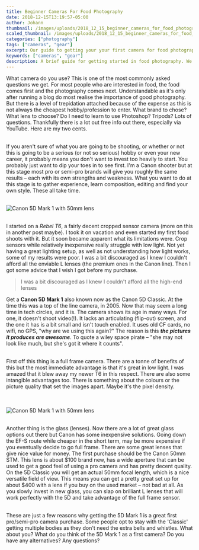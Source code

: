 ```yaml
---
title: Beginner Cameras For Food Photography
date: 2018-12-15T13:19:57-05:00
author: Johann
thumbnail: /images/uploads/2018_12_15_beginner_cameras_for_food_photography_1.jpg
scaled_thumbnail: /images/uploads/2018_12_15_beginner_cameras_for_food_photography_0.jpg
categories: ["photography"]
tags: ["cameras", "gear"]
excerpt: Our guide to getting your your first camera for food photography
keywords: ["cameras", "gear"]
description: A brief guide for getting started in food photography. We answer the question as to what is a good camera to get started with.
---
```


What camera do you use? This is one of the most commonly asked questions we get. For most people who are interested in food, the food comes first and the photography comes next. Understandable as it's only after running a blog do most realise the importance of good photography. But there is a level of trepidation attached because of the expense as this is not always the cheapest hobby/profession to enter. What brand to chose? What lens to choose? Do I need to learn to use Photoshop? Tripods? Lots of questions. Thankfully there is a lot out free info out there, especially via YouTube. Here are my two cents.
</br>
</br>

If you aren't sure of what you are going to be shooting, or whether or not this is going to be a serious (or not so serious) hobby or even your new career, it probably means you don't want to invest too heavily to start. You probably just want to dip your toes in to see first. I'm a Canon shooter but at this stage most pro or semi-pro brands will give you roughly the same results – each with its own strengths and weakness. What you want to do at this stage is to gather experience, learn composition, editing and find your own style. These all take time.
</br>
</br>

![Canon 5D Mark 1 with 50mm lens](/images/uploads/2018_12_15_beginner_cameras_for_food_photography_1.jpg)
</br>
</br>

I started on a *Rebel T6*, a fairly decent cropped sensor camera (more on this in another post maybe). I took it on vacation and even started my first food shoots with it. But it soon became apparent what its limitations were. Crop sensors while relatively inexpensive really struggle with low light. Not yet having a great lighting setup, as well as not understanding how light works,  some of my results were poor. I was a bit discouraged as I knew I couldn't afford all the enviable L lenses (the premium ones in the Canon line). Then I got some advice that I wish I got before my purchase.

> I was a bit discouraged as I knew I couldn't afford all the high-end lenses

Get a **Canon 5D Mark 1** also known now as the Canon 5D Classic. At the time this was a top of the line camera, in 2005. Now that may seem a long time in tech circles, and it is. The camera shows its age in many ways. For one, it doesn't shoot video(!). It lacks an articulating (flip-out) screen, and the one it has is a bit small and isn't touch enabled. It uses old CF cards, no wifi, no GPS, "why are we using this again?" The reason is this ***the pictures it produces are awesome***. To quote a wiley space pirate – "she may not look like much, but she's got it where it counts".
</br>
</br>

First off this thing is a full frame camera. There are a tonne of benefits of this but the most immediate advantage is that it's great in low light. I was amazed that it blew away my newer T6 in this respect. There are also some intangible advantages too. There is something about the colours or the picture quality that set the images apart. Maybe it's the pixel density.  
</br>
</br>

![Canon 5D Mark 1 with 50mm lens](/images/uploads/2018_12_15_beginner_cameras_for_food_photography_2.jpg)
</br>
</br>

Another thing is the glass (lenses). Now there are a lot of great glass options out there but Canon has some inexpensive solutions. Going down the EF-S route while cheaper in the short term, may be more expensive if you eventually decide to go full frame. There are some great lenses that give nice value for money. The first purchase should be the Canon 50mm STM. This lens is about $100 brand new, has a wide aperture that can be used to get a good feel of using a pro camera and has pretty decent quality. On the 5D Classic you will get an actual 50mm focal length, which is a nice versatile field of view. This means you can get a pretty great set up for about $400 with a lens if you buy on the used market – not bad at all. As you slowly invest in new glass, you can slap on brilliant L lenses that will work perfectly with the 5D and take advantage of the full frame sensor.
</br>
</br>

These are just a few reasons why getting the 5D Mark 1 is a great first pro/semi-pro camera purchase. Some people opt to stay with the 'Classic' getting multiple bodies as they don't need the extra bells and whistles. What about you? What do you think of the 5D Mark 1 as a first camera? Do you have any alternatives? Any questions?
